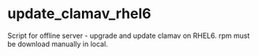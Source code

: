 # update_clamav_rhel6
Script for offline server - upgrade and update clamav on RHEL6.
rpm must be download manually in local.

